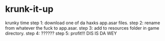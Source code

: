 # krunk-it-up
krunky time
step 1:
download one of da haxks app.asar files.
step 2:
rename from whatever the fuck to app.asar.
step 3:
add to resources folder in game directory.
step 4:
??????
step 5:
profit!!!
DIS IS DA WEY
